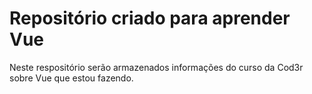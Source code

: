 # Repositório criado para aprender Vue

Neste respositório serão armazenados informações do curso da Cod3r sobre Vue que estou fazendo.
